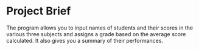 # Project Brief
The program allows you to input names of students and their scores in the various three subjects and assigns a grade based on the average score calculated. It also gives you a summary of their performances.

